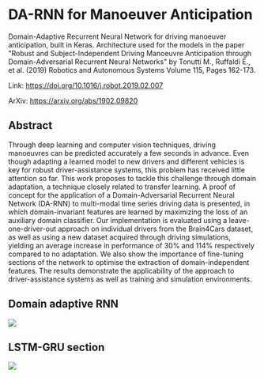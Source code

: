 # DA-RNN for Manoeuver Anticipation

Domain-Adaptive Recurrent Neural Network for driving manoeuver anticipation, built in Keras. 
Architecture used for the models in the paper "Robust and Subject-Independent Driving Manoeuvre Anticipation through Domain-Adversarial Recurrent Neural Networks" by Tonutti M., Ruffaldi E., et al. (2019) Robotics and Autonomous Systems
Volume 115, Pages 162-173. 

Link: https://doi.org/10.1016/j.robot.2019.02.007

ArXiv: https://arxiv.org/abs/1902.09820


## Abstract
Through deep learning and computer vision techniques, driving manoeuvres can be predicted accurately a few seconds in advance. Even though adapting a learned model to new drivers and different vehicles is key for robust driver-assistance systems, this problem has received little attention so far. This work proposes to tackle this challenge through domain adaptation, a technique closely related to transfer learning. A proof of concept for the application of a Domain-Adversarial Recurrent Neural Network (DA-RNN) to multi-modal time series driving data is presented, in which domain-invariant features are learned by maximizing the loss of an auxiliary domain classifier. Our implementation is evaluated using a leave-one-driver-out approach on individual drivers from the Brain4Cars dataset, as well as using a new dataset acquired through driving simulations, yielding an average increase in performance of 30\% and 114\% respectively compared to no adaptation. We also show the importance of fine-tuning sections of the network to optimise the extraction of domain-independent features. The results demonstrate the applicability of the approach to driver-assistance systems as well as training and simulation environments.

## Domain adaptive RNN 
![](https://user-images.githubusercontent.com/18726750/52519677-60db2280-2c5f-11e9-8e16-0c0812e8712c.png)

## LSTM-GRU section
![](https://user-images.githubusercontent.com/18726750/52519678-62a4e600-2c5f-11e9-986d-bcba3542fd24.png)
